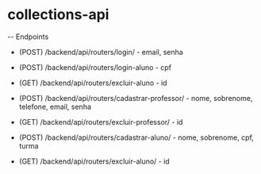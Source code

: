# collections-api

-- Endpoints

- (POST) /backend/api/routers/login/ - email, senha

- (POST) /backend/api/routers/login-aluno - cpf

- (GET) /backend/api/routers/excluir-aluno - id

- (POST) /backend/api/routers/cadastrar-professor/ - nome, sobrenome, telefone, email, senha

- (GET) /backend/api/routers/excluir-professor/ - id

- (POST) /backend/api/routers/cadastrar-aluno/ - nome, sobrenome, cpf, turma

- (GET) /backend/api/routers/excluir-aluno/ - id
